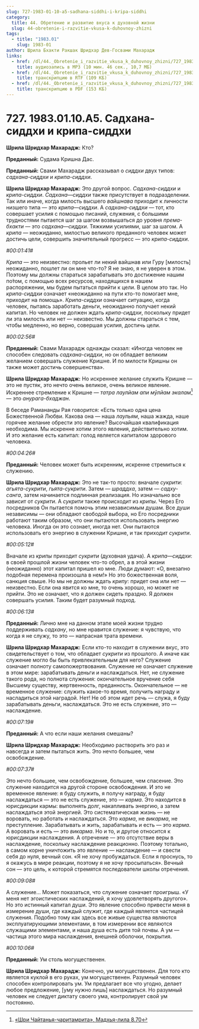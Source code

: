 ```yaml
---
slug: 727-1983-01-10-a5-sadhana-siddhi-i-kripa-siddhi
category:
  title: 44. Обретение и развитие вкуса к духовной жизни
  slug: 44-obretenie-i-razvitie-vkusa-k-duhovnoy-zhizni
tags:
  - title: "1983.01"
    slug: 1983-01
author: Шрила Бхакти Ракшак Шридхар Дев-Госвами Махарадж
links:
  - href: /dl/44._Obretenie_i_razvitie_vkusa_k_duhovnoy_zhizni/727_1983.01.10.A5_SridharMj_Sadhana-siddhi_i_kripa-siddhi.mp3
    title: аудиозапись в MP3 (10 мин. 46 сек., 10,7 МБ)
  - href: /dl/44._Obretenie_i_razvitie_vkusa_k_duhovnoy_zhizni/727_1983.01.10.A5_SridharMj_Sadhana-siddhi_i_kripa-siddhi.rtf
    title: транскрипцию в RTF (109 КБ)
  - href: /dl/44._Obretenie_i_razvitie_vkusa_k_duhovnoy_zhizni/727_1983.01.10.A5_SridharMj_Sadhana-siddhi_i_kripa-siddhi.pdf
    title: транскрипцию в PDF (153 КБ)
---
```


# 727. 1983.01.10.A5. Садхана-сиддхи и крипа-сиддхи

**Шрила Шридхар Махарадж:** Кто?

**Преданный:** Судама Кришна Дас.

**Преданный:** Свами Махарадж рассказывал о *сиддхи* двух типов: *садхана-сиддхи* и *крипа-сиддхи*.

**Шрила Шридхар Махарадж:** Это другой вопрос. *Садхана-сиддхи* и *крипа-сиддхи*. *Садхана*—*сиддхи* также присутствует в подразделении. Так или иначе, когда милость высшего *вайшнава* приходит к личности низшего типа — это *крипа*—*сиддхи*. А *садхана-сиддхи* — тот, кто совершает усилия с помощью писаний, служения, с большими трудностями пытается шаг за шагом возвышаться до уровня *према-бхакти* — это *садхана*—*сиддхи*. Тяжкими усилиями, шаг за шагом. А *крипа* — неожиданно, милостью великого преданного человек может достичь цели, совершить значительный прогресс — это *крипа-сиддхи*.

*#00:01:41#*

*Крипа* — это неизвестно: прольет ли некий вайшнав или Гуру [милость] неожиданно, пошлет ли он мне что-то? Я не знаю, я не уверен в этом. Поэтому мы должны стараться зарабатывать это достижение нашим по́том, с помощью всех ресурсов, находящихся в нашем распоряжении, мы будем пытаться прийти к цели. В целом это так. Но *крипа-сиддхи* означает «неожиданно на пути кто-то помогает мне, приходит на помощь». *Крипа-сиддхи* означает ситуацию, когда человек, пытаясь заработать деньги, неожиданно получает некий капитал. Но человек не должен ждать *крипа-сиддхи*, поскольку придет ли эта милость или нет — неизвестно. Мы должны стараться с тем, чтобы медленно, но верно, совершая усилия, достичь цели.

*#00:02:56#*

**Преданный:** Свами Махарадж однажды сказал: «Иногда человек не способен следовать *садхана-сиддхи*, но он обладает великим желанием совершать служение Кришне. И по милости Кришны он также может достичь совершенства».

**Шрила Шридхар Махарадж:** Но искреннее желание служить Кришне — это не пустяк, это нечто очень великое, очень великое явление. Искреннее стремление к Кришне — *татра лаулйам апи мӯлйам экалам̇*[^_ftn1] — это *анурага-бхаджан*.

В беседе Рамананды Рая говорится: «Есть только одна цена Божественной Любви. Какова она — наша *лаульям*, наша жажда, наше горячее желание обрести это явление? Высочайшая квалификация необходима. Мы искренне хотим этого явления, действительно хотим. И это желание есть капитал: голод является капиталом здорового человека.

*#00:04:26#*

**Преданный:** Человек может быть искренним, искренне стремиться к служению.

**Шрила Шридхар Махарадж:** Это не так-то просто: вначале *сукрити*: *агьята-сукрити*, *гьята-сукрити*. Затем — *шраддха*, затем — *садху-санга*, затем начинается подлинная реализация. Но изначально все зависит от *сукрити*. А *сукрити* также происходит из *крипы*. Через Его посредников Он пытается помочь этим независимым душам. Все души независимы — они обладают свободой выбора, но Его посредники работают таким образом, что они пытаются использовать энергию человека. Иногда он это сознает, иногда нет. Они пытаются использовать его энергию в служении Кришне, и так приходит *сукрити*.

*#00:05:12#*

Вначале из *крипы* приходит *сукрити* (духовная удача). А *крипа*—*сиддхи*: в своей прошлой жизни человек что-то обрел, а в этой жизни (неожиданно) этот капитал пришел ко мне. Люди думают: «О, внезапно подобная перемена произошла в нем!» Но это божественная воля, санкция свыше. Но мы не должны ждать *крипу*: придет она или нет — неизвестно. Если она явится ко мне, то очень хорошо, но может не прийти. Это не означает, что я должен сидеть праздно. Я должен совершать усилия. Таким будет разумный подход.

*#00:06:13#*

**Преданный:** Лично мне на данном этапе моей жизни трудно поддерживать *садхану*, но мне нравится служение: я чувствую, что когда я не служу, то это — напрасная трата времени.

**Шрила Шридхар Махарадж:** Если кто-то находит в служении вкус, это свидетельствует о том, что обладает *сукрити* из прошлого. А иначе как служение могло бы быть привлекательным для него? Служение означает полноту самопожертвования. Служение не означает служение в этом мире: зарабатывать деньги и наслаждаться. Нет, не служение такого рода, но полнота служения: окончательное вручение себя Высшему существу, жертвенность, преданность. Окончательное — не временное служение: служить какое-то время, получить награду и насладиться этой наградой. Нет! Не об этом идет речь — служа, я буду зарабатывать деньги, наслаждаться. Это не есть служение, это — наслаждение.

*#00:07:19#*

**Преданный:** А что если наши желания смешаны?

**Шрила Шридхар Махарадж:** Необходимо растворить эго раз и навсегда и затем пытаться жить. Это нечто большее, чем освобождение.

*#00:07:37#*

Это нечто большее, чем освобождение, большее, чем спасение. Это служение находится на другой стороне освобождения. И это не временное явление: я буду служить, я получу награду, я буду наслаждаться — это не есть служение, это — *карма*. Это находится в юрисдикции кармы: выполнять долг, накапливать энергию, а затем наслаждаться этой энергией. Это систематическая жизнь — не воровать, но работать и наслаждаться. Это *карма*, не *викарма*, не преступление. Зарабатывать и жить, зарабатывать и есть — это *карма*. А воровать и есть — это *викарма*. Но и то, и другое относится к юрисдикции наслаждения. А отречение — это отсутствие веры в наслаждение, поскольку наслаждение реакционно. Поэтому тотально, в самом корне уничтожить это явление — наслаждение — и свести себя до нуля, вечный сон. «Я не хочу пробуждаться. Если я проснусь, то я окажусь в мире реакции, поэтому я не хочу просыпаться». Вечный сон — это цель, к которой стремятся последователи школы отречения.

*#00:09:08#*

А служение… Может показаться, что служение означает проигрыш. «У меня нет эгоистических наслаждений, я хочу удовлетворять другого». Но это истинный капитал души. Это явление способно привести меня в измерение души, где каждый служит, где каждый является частицей служения. Подобно тому как здесь все живые существа являются эксплуатирующими элементами, в том измерении все являются служащими элементами, и наша душа есть дитя той почвы. А ум — частица этого мира наслаждения, внешней оболочки, покрытия.

*#00:10:06#*

**Преданный:** Ум столь могущественен.

**Шрила Шридхар Махарадж:** Конечно, ум могущественен. Для того кто является куклой в его руках, ум могущественен. Разумный человек способен контролировать ум. Ум предлагает все что угодно, делает любое предложение, [уму нужно лишь] наслаждаться. Но разумный человек не следует диктату своего ума, контролирует свой ум постоянно.



[^_ftn1]: [«Шри Чайтанья-чаритамрита», Мадхья-лила 8.70](../notes/shri-chajtanya-charitamrita-madhya-lila/shri-chajtanya-charitamrita-madhya-lila-8-70.md)
